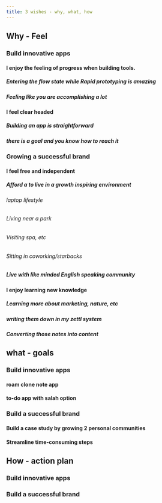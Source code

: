 ```yaml
---
title: 3 wishes - why, what, how
---
```


## Why - Feel
### **Build innovative apps**
#### I enjoy the feeling of progress when building tools.
##### Entering the flow state while Rapid prototyping is amazing
##### Feeling like you are accomplishing a lot
#### I feel clear headed
##### Building an app is straightforward
##### there is a goal and you know how to reach it
### **Growing a successful brand**
#### I feel free and independent
##### Afford a to live in a growth inspiring environment
###### laptop lifestyle
###### Living near a park
###### Visiting spa, etc
###### Sitting in coworking/starbacks
##### Live with like minded English speaking community
#### I enjoy learning new knowledge
##### Learning more about marketing, nature, etc
##### writing them down in my zettl system
##### Converting those notes into content
## what - goals
### **Build innovative apps**
#### roam clone note app
#### to-do app with salah option
### **Build a successful brand**
#### Build a case study by growing 2 personal communities
#### Streamline time-consuming steps
## How - action plan
### **Build innovative apps**
####
### **Build a successful brand**
